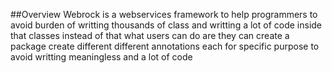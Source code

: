 ##Overview
Webrock is a webservices framework to help programmers to avoid burden of writting thousands of class and writting a lot of code inside that classes instead of that what users can do are they can create a package create different different annotations each for specific purpose to avoid writting meaningless and a lot of code
